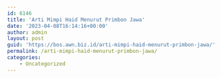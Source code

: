 ```yaml
---
id: 6146
title: 'Arti Mimpi Haid Menurut Primbon Jawa'
date: '2023-04-08T16:14:16+00:00'
author: admin
layout: post
guid: 'https://bos.awn.biz.id/arti-mimpi-haid-menurut-primbon-jawa/'
permalink: /arti-mimpi-haid-menurut-primbon-jawa/
categories:
    - Uncategorized
---
```


